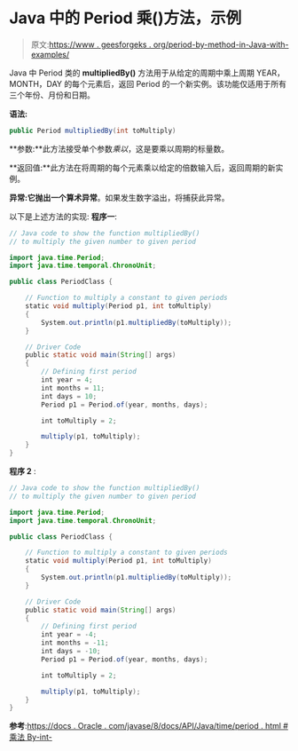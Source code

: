 # Java 中的 Period 乘()方法，示例

> 原文:[https://www . geesforgeks . org/period-by-method-in-Java-with-examples/](https://www.geeksforgeeks.org/period-multipliedby-method-in-java-with-examples/)

Java 中 Period 类的 **multipliedBy()** 方法用于从给定的周期中乘上周期 YEAR，MONTH，DAY 的每个元素后，返回 Period 的一个新实例。该功能仅适用于所有三个年份、月份和日期。

**语法:**

```java
public Period multipliedBy(int toMultiply)
```

**参数:**此方法接受单个参数*乘以*，这是要乘以周期的标量数。

**返回值:**此方法在将周期的每个元素乘以给定的倍数输入后，返回周期的新实例。

**异常:**它抛出一个**算术异常**。如果发生数字溢出，将捕获此异常。

以下是上述方法的实现:
**程序一**:

```java
// Java code to show the function multipliedBy()
// to multiply the given number to given period

import java.time.Period;
import java.time.temporal.ChronoUnit;

public class PeriodClass {

    // Function to multiply a constant to given periods
    static void multiply(Period p1, int toMultiply)
    {
        System.out.println(p1.multipliedBy(toMultiply));
    }

    // Driver Code
    public static void main(String[] args)
    {
        // Defining first period
        int year = 4;
        int months = 11;
        int days = 10;
        Period p1 = Period.of(year, months, days);

        int toMultiply = 2;

        multiply(p1, toMultiply);
    }
}
```

**程序 2** :

```java
// Java code to show the function multipliedBy()
// to multiply the given number to given period

import java.time.Period;
import java.time.temporal.ChronoUnit;

public class PeriodClass {

    // Function to multiply a constant to given periods
    static void multiply(Period p1, int toMultiply)
    {
        System.out.println(p1.multipliedBy(toMultiply));
    }

    // Driver Code
    public static void main(String[] args)
    {
        // Defining first period
        int year = -4;
        int months = -11;
        int days = -10;
        Period p1 = Period.of(year, months, days);

        int toMultiply = 2;

        multiply(p1, toMultiply);
    }
}
```

**参考**:[https://docs . Oracle . com/javase/8/docs/API/Java/time/period . html #乘法 By-int-](https://docs.oracle.com/javase/8/docs/api/java/time/Period.html#multipliedBy-int-)